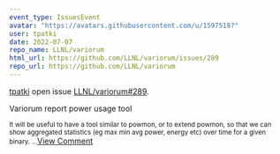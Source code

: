 ```yaml
---
event_type: IssuesEvent
avatar: "https://avatars.githubusercontent.com/u/1597518?"
user: tpatki
date: 2022-07-07
repo_name: LLNL/variorum
html_url: https://github.com/LLNL/variorum/issues/289
repo_url: https://github.com/LLNL/variorum
---
```


<a href='https://github.com/tpatki' target='_blank'>tpatki</a> open issue <a href='https://github.com/LLNL/variorum/issues/289' target='_blank'>LLNL/variorum#289</a>.

<p>Variorum report power usage tool</p><small>It will be useful to have a tool similar to powmon, or to extend powmon, so that we can show aggregated statistics (eg max min avg power, energy etc) over time for a given binary. ...</small><a href='https://github.com/LLNL/variorum/issues/289' target='_blank'>View Comment</a>